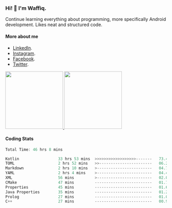 ### Hi! 👋 I'm Waffiq.

Continue learning everything about programming, more specifically Android development. Likes neat and structured code.

#### More about me 
- [LinkedIn](https://www.linkedin.com/in/waffiqaziz/).
- [Instagram](https://www.instagram.com/waffiqaziz/).
- [Facebook](https://web.facebook.com/WaffiqAziz/).
- [Twitter](https://twitter.com/AzizWaffiq).

<p align="left">
<a href="https://github.com/waffiqaziz">
  <img height="180em" src="https://github-readme-stats-eight-theta.vercel.app/api?username=waffiqaziz&show_icons=true&theme=algolia&include_all_commits=true&count_private=true"/>
  <img height="180em" src="https://github-readme-stats-eight-theta.vercel.app/api/top-langs/?username=waffiqaziz&layout=compact&langs_count=8&theme=algolia"/>
</a>
</p>

#### Coding Stats
<!--START_SECTION:waka-->

```rust
Total Time: 46 hrs 8 mins

Kotlin                 33 hrs 53 mins  >>>>>>>>>>>>>>>>>>-------   73.42 %
TOML                   2 hrs 52 mins   >>-----------------------   06.23 %
Markdown               2 hrs 10 mins   >------------------------   04.72 %
YAML                   2 hrs 4 mins    >------------------------   04.48 %
XML                    56 mins         >------------------------   02.03 %
CMake                  47 mins         -------------------------   01.73 %
Properties             45 mins         -------------------------   01.64 %
Java Properties        35 mins         -------------------------   01.28 %
Prolog                 27 mins         -------------------------   01.00 %
C++                    27 mins         -------------------------   00.99 %
```

<!--END_SECTION:waka-->
